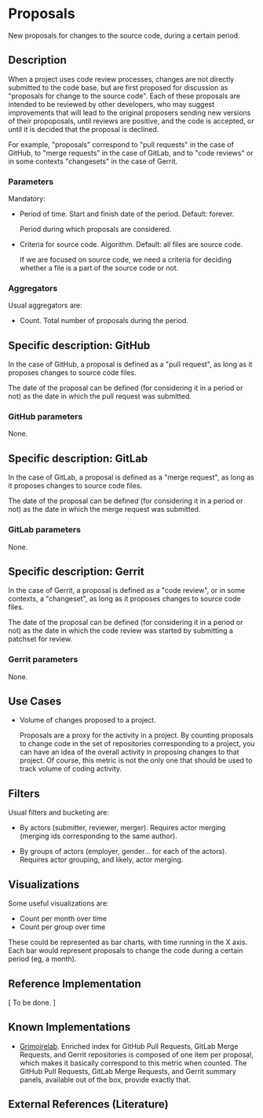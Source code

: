 # Proposals

New proposals for changes to the source code, during a certain period.

## Description

When a project uses code review processes, changes are not directly
submitted to the code base, but are first proposed for discussion
as "proposals for change to the source code".
Each of these proposals are intended to be reviewed by other developers,
who may suggest improvements that will lead to the original proposers
sending new versions of their propoposals, until reviews are
positive, and the code is accepted, or until it is decided that
the proposal is declined.

For example, "proposals" correspond to "pull requests" in the case of GitHub,
to "merge requests" in the case of GitLab, and to "code reviews"
or in some contexts "changesets" in the case of Gerrit.

### Parameters

Mandatory:

* Period of time. Start and finish date of the period. Default: forever.

    Period during which proposals are considered.
    
* Criteria for source code. Algorithm. Default: all files are source code.

    If we are focused on source code, we need a criteria for deciding
    whether a file is a part of the source code or not.
    
### Aggregators

Usual aggregators are:

* Count. Total number of proposals during the period.

## Specific description: GitHub

In the case of GitHub, a proposal is defined as a "pull request",
as long as it proposes changes to source code files.

The date of the proposal can be defined (for considering it in a period or not)
as the date in which the pull request was submitted.

### GitHub parameters

None.

## Specific description: GitLab

In the case of GitLab, a proposal is defined as a "merge request",
as long as it proposes changes to source code files.

The date of the proposal can be defined (for considering it in a period or not)
as the date in which the merge request was submitted.

### GitLab parameters

None.

## Specific description: Gerrit

In the case of Gerrit, a proposal is defined as a "code review",
or in some contexts, a "changeset",
as long as it proposes changes to source code files.

The date of the proposal can be defined (for considering it in a period or not)
as the date in which the code review was started by submitting a
patchset for review.

### Gerrit parameters

None.


## Use Cases

* Volume of changes proposed to a project.

    Proposals are a proxy for the activity in a project.
    By counting proposals to change code in the set of repositories corresponding
    to a project, you can have an idea of the overall activity in
    proposing changes to that project.
    Of course, this metric is not the only one that should be
    used to track volume of coding activity.


## Filters

Usual filters and bucketing are:

* By actors (submitter, reviewer, merger). Requires actor merging
(merging ids corresponding to the same author).

* By groups of actors (employer, gender... for each of the actors).
Requires actor grouping, and likely, actor merging.

## Visualizations

Some useful visualizations are:

* Count per month over time
* Count per group over time

These could be represented as bar charts, with time running in the X axis.
Each bar would represent proposals to change the code
during a certain period (eg, a month).

## Reference Implementation

[ To be done. ]

## Known Implementations

* [Grimoirelab](https://chaoss.github.io/grimoirelab). Enriched index for
GitHub Pull Requests, GitLab Merge Requests,
and Gerrit repositories is composed of one item per proposal,
which makes it basically correspond to this metric when counted.
The GitHub Pull Requests, GitLab Merge Requests, and Gerrit summary panels,
available out of the box, provide exactly that.

## External References (Literature)
